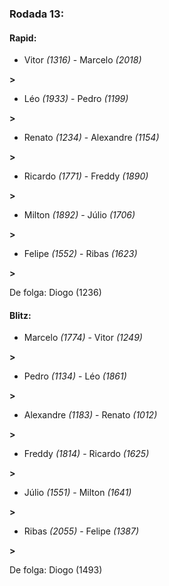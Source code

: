 ### Rodada 13:

#### Rapid:

* Vitor *(1316)*     -     Marcelo *(2018)*

 **>** 
* Léo *(1933)*     -     Pedro *(1199)*

 **>** 
* Renato *(1234)*     -     Alexandre *(1154)*

 **>** 
* Ricardo *(1771)*     -     Freddy *(1890)*

 **>** 
* Milton *(1892)*     -     Júlio *(1706)*

 **>** 
* Felipe *(1552)*     -     Ribas *(1623)*

 **>** 

De folga: Diogo (1236)

#### Blitz:

* Marcelo *(1774)*     -     Vitor *(1249)*

 **>** 
* Pedro *(1134)*     -     Léo *(1861)*

 **>** 
* Alexandre *(1183)*     -     Renato *(1012)*

 **>** 
* Freddy *(1814)*     -     Ricardo *(1625)*

 **>** 
* Júlio *(1551)*     -     Milton *(1641)*

 **>** 
* Ribas *(2055)*     -     Felipe *(1387)*

 **>** 

De folga: Diogo (1493)

